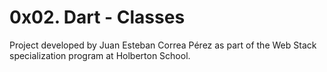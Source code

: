 # 0x02. Dart - Classes

Project developed by Juan Esteban Correa Pérez as part of the Web Stack specialization program at Holberton School.
